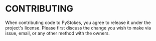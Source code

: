 CONTRIBUTING
============

When contributing code to PyStokes, you agree to release it under the project's license. Please first discuss the change you wish to make via issue, email, or any other method with the owners. 
